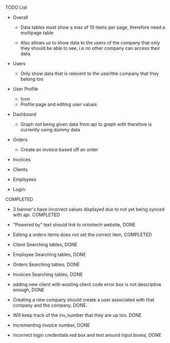 TODO List

- Overall
  - Data tables must show a max of 10 items per page, therefore need a multipage table

  - Also allows us to show data to the users of
    the company that only they should be able to see, i.e no other company can access their data.

- Users
  - Only show data that is relevent to the user/the company that they belong too

- User Profile
  - Icon
  - Profile page and editing user values

- Dashboard
  - Graph not being given data from api to graph with therefore is currently using dummy data

- Orders
  - Create an invoice based off an order


- Invoices

- Clients

- Employees

- Login:

COMPLETED

- 3 banner's have incorrect values displayed due to not yet being synced with api. COMPLETED

- "Powered by" text should link to oriontech website, DONE

- Editing a orders items does not set the correct item, COMPLETED

- Client Searching tables, DONE

- Employee Searching tables, DONE

- Orders Searching tables, DONE

- Invoices Searching tables, DONE

- adding new client with existing client code error box is not descriptive enough, DONE

- Creating a new company should create a user associated with that company and the company, DONE.

- Will keep track of the inv_number that they are up too. DONE

- Incrementing invoice number, DONE

- incorrect login credentials red box and text around input boxes, DONE
